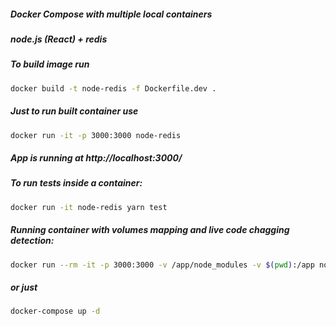 ##### Docker Compose with multiple local containers
##### node.js (React) + redis

##### To build image run
```bash
docker build -t node-redis -f Dockerfile.dev .
```

##### Just to run built container use
```bash
docker run -it -p 3000:3000 node-redis
```

##### App is running at http://localhost:3000/

##### To run tests inside a container:
```bash
docker run -it node-redis yarn test
```

##### Running container with volumes mapping and live code chagging detection:
```bash
docker run --rm -it -p 3000:3000 -v /app/node_modules -v $(pwd):/app node-redis
```
##### or just 
```bash
docker-compose up -d
```
